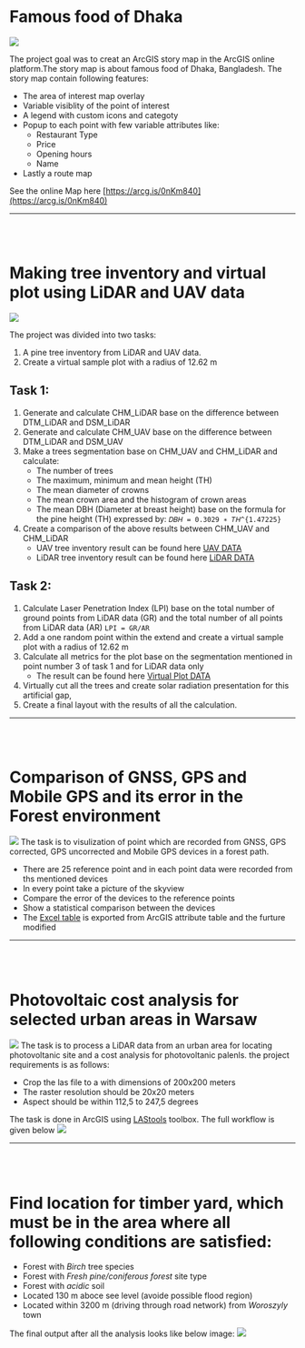 # Famous food of Dhaka
![](images/popular_food_BD.png)

The project goal was to creat an ArcGIS story map in the ArcGIS online platform.The story map is about famous food of Dhaka, Bangladesh.
The story map contain following features:
- The area of interest map overlay
- Variable visiblity of the point of interest
- A legend with custom icons and categoty
- Popup to each point with few variable attributes like:
    - Restaurant Type
    - Price
    - Opening hours
    - Name
- Lastly a route map

See the online Map here [https://arcg.is/0nKm840](https://arcg.is/0nKm840)

---
</br></br>

# Making tree inventory and virtual plot using LiDAR and UAV data
![](images/tree_inventory.png)

The project was divided into two tasks:
1. A pine tree inventory from LiDAR and UAV data.
2. Create a virtual sample plot with a radius of 12.62 m

## Task 1:
1. Generate and calculate CHM_LiDAR base on the difference between DTM_LiDAR and
DSM_LiDAR
2. Generate and calculate CHM_UAV base on the difference between DTM_LiDAR and
DSM_UAV
3. Make a trees segmentation base on CHM_UAV and CHM_LiDAR and calculate:
    - The number of trees
    - The maximum, minimum and mean height (TH)
    - The mean diameter of crowns
    - The mean crown area and the histogram of crown areas
    - The mean DBH (Diameter at breast height) base on the formula for the pine height
(TH) expressed by: `𝐷𝐵𝐻 = 0.3029 ∗ 𝑇𝐻^{1.47225}`
4. Create a comparison of the above results between CHM_UAV and CHM_LiDAR
    - UAV tree inventory result can be found here [UAV DATA](results/UAV_all.xlsx)
    - LiDAR tree inventory result can be found here [LiDAR DATA](results/LiDar_all.xlsx)

## Task 2:
1.  Calculate Laser Penetration Index (LPI) base on the total number of ground points from
LiDAR data (GR) and the total number of all points from LiDAR data (AR)
`LPI = GR/AR`
2. Add a one random point within the extend and create a virtual sample plot with a radius of 12.62 m
3. Calculate all metrics for the plot base on the segmentation mentioned in point number 3 of task 1 and
 for LiDAR data only
    - The result can be found here [Virtual Plot DATA](results/UAV_AOI.xlsx)
4. Virtually cut all the trees and create solar radiation presentation for this artificial gap,
5. Create a final layout with the results of all the calculation.

---
</br></br>

# Comparison of GNSS, GPS and Mobile GPS and its error in the Forest environment
![](images/GNSS.png)
The task is to visulization of point which are recorded from GNSS, GPS corrected, GPS uncorrected and Mobile GPS devices in a forest path.
- There are 25 reference point and in each point data were recorded from ths mentioned devices
- In every point take a picture of the skyview
- Compare the error of the devices to the reference points
- Show a statistical comparison between the devices
- The [Excel table](results/reference_with_distance.dbf.xlsx) is exported from ArcGIS attribute table and the furture modified

---
</br></br>

# Photovoltaic cost analysis for selected urban areas in Warsaw
![](images/photovoltanic.jpg)
The task is to process a LiDAR data from an urban area for locating photovoltanic site and a cost analysis for photovoltanic palenls.
the project requirements is as follows:
- Crop the las file to a with dimensions of 200x200 meters
- The raster resolution should be 20x20 meters
- Aspect should be within 112,5 to 247,5 degrees

The task is done in ArcGIS using [LAStools](https://rapidlasso.com/lastools/) toolbox. The full workflow is given below
![](images/voltanice_process.png)

---
</br></br>

# Find location for timber yard, which must be in the area where all following conditions are satisfied:
- Forest with _Birch_ tree species
- Forest with _Fresh pine/coniferous forest_ site type
- Forest with _acidic_ soil
- Located 130 m aboce see level (avoide possible flood region)
- Located within 3200 m (driving through road network) from _Woroszyly_ town

The final output after all the analysis looks like below image:
![](images/spatial_analysis.png)